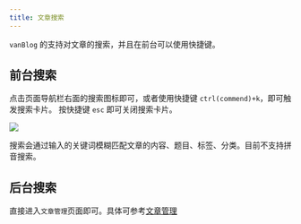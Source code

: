 ```yaml
---
title: 文章搜索
---
```


`vanBlog` 的支持对文章的搜索，并且在前台可以使用快捷键。

## 前台搜索

点击页面导航栏右面的搜索图标即可，或者使用快捷键 `ctrl(commend)+k`，即可触发搜索卡片。 按快捷键 `esc` 即可关闭搜索卡片。

![](https://pic.mereith.com/img/a6ea194aef7720593443227dc1acf347.clipboard-2022-08-16.png)

搜索会通过输入的关键词模糊匹配文章的内容、题目、标签、分类。目前不支持拼音搜索。

## 后台搜索

直接进入`文章管理`页面即可。具体可参考[文章管理](/feature/article.md)
